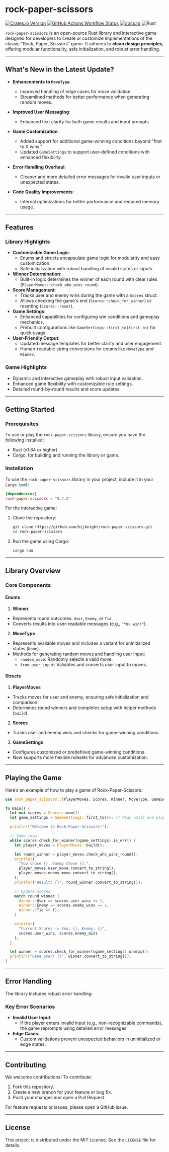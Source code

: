 # rock-paper-scissors

[![Crates.io Version](https://img.shields.io/crates/v/rock-paper-scissors)](https://crates.io/crates/rock-paper-scissors)
[![GitHub Actions Workflow Status](https://img.shields.io/github/actions/workflow/status/hijknight/rock-paper-scissors/rust.yml)](https://github.com/hijknight/rock-paper-scissors/actions)
[![docs.rs](https://img.shields.io/docsrs/rock-paper-scissors)](https://docs.rs/rock-paper-scissors/0.4.2/rock_paper_scissors/)
![Rust](https://img.shields.io/badge/rust-1.84.1-blue)

`rock-paper-scissors` is an open-source Rust library and interactive game designed for developers to create or customize implementations of the classic "Rock, Paper, Scissors" game. It adheres to **clean design principles**, offering modular functionality, safe initialization, and robust error handling.

---

## What's New in the Latest Update?

- **Enhancements to `MoveType`**:
  - Improved handling of edge cases for move validation.
  - Streamlined methods for better performance when generating random moves.

- **Improved User Messaging**:
  - Enhanced text clarity for both game results and input prompts.

- **Game Customization**:
  - Added support for additional game-winning conditions beyond "first to X wins."
  - Updated `GameSettings` to support user-defined conditions with enhanced flexibility.

- **Error Handling Overhaul**:
  - Cleaner and more detailed error messages for invalid user inputs or unexpected states.

- **Code Quality Improvements**:
  - Internal optimizations for better performance and reduced memory usage.

---

## Features

### Library Highlights
- **Customizable Game Logic**:
  - Enums and structs encapsulate game logic for modularity and easy customization.
  - Safe initialization with robust handling of invalid states or inputs.
- **Winner Determination**:
  - Built-in logic determines the winner of each round with clear rules (`PlayerMoves::check_who_wins_round`).
- **Score Management**:
  - Tracks user and enemy wins during the game with a `Scores` struct.
  - Allows checking the game's end (`Scores::check_for_winner`) or resetting (`Scores::reset`).
- **Game Settings**:
  - Enhanced capabilities for configuring win conditions and gameplay mechanics.
  - Prebuilt configurations like `GameSettings::first_to(first_to)` for quick usage.
- **User-Friendly Output**:
  - Updated message templates for better clarity and user engagement.
  - Human-readable string conversions for enums like `MoveType` and `Winner`.

### Game Highlights
- Dynamic and interactive gameplay with robust input validation.
- Enhanced game flexibility with customizable rule settings.
- Detailed round-by-round results and score updates.

---

## Getting Started

### Prerequisites

To use or play the `rock-paper-scissors` library, ensure you have the following installed:

- Rust (v1.84 or higher)
- Cargo, for building and running the library or game.

### Installation

To use the `rock-paper-scissors` library in your project, include it in your `Cargo.toml`:

```toml
[dependencies]
rock-paper-scissors = "0.4.2"
```

For the interactive game:

1. Clone the repository:
   ```bash
   git clone https://github.com/hijknight/rock-paper-scissors.git
   cd rock-paper-scissors
   ```
2. Run the game using Cargo:
   ```bash
   cargo run
   ```

---

## Library Overview

### Core Components

#### **Enums**

1. **Winner**
  - Represents round outcomes: `User`, `Enemy`, or `Tie`.
  - Converts results into user-readable messages (e.g., `"You win!"`).

2. **MoveType**
  - Represents available moves and includes a variant for uninitialized states (`None`).
  - Methods for generating random moves and handling user input:
    - `random_move`: Randomly selects a valid move.
    - `from_user_input`: Validates and converts user input to moves.

#### **Structs**

1. **PlayerMoves**
  - Tracks moves for user and enemy, ensuring safe initialization and comparison.
  - Determines round winners and completes setup with helper methods (`build`).

2. **Scores**
  - Tracks user and enemy wins and checks for game-winning conditions.

3. **GameSettings**
  - Configures customized or predefined game-winning conditions.
  - Now supports more flexible rulesets for advanced customization.

---

## Playing the Game

Here’s an example of how to play a game of Rock-Paper-Scissors:

```rust
use rock_paper_scissors::{PlayerMoves, Scores, Winner, MoveType, GameSettings};

fn main() {
  let mut scores = Scores::new();
  let game_settings = GameSettings::first_to(5); // Play until one player wins 5 rounds.

  println!("Welcome to Rock-Paper-Scissors!");

  // Game loop
  while scores.check_for_winner(&game_settings).is_err() {
    let player_moves = PlayerMoves::build();

    let round_winner = player_moves.check_who_wins_round();
    println!(
      "You chose {}. Enemy chose {}.",
      player_moves.user_move.convert_to_string(),
      player_moves.enemy_move.convert_to_string(),
    );
    println!("Result: {}", round_winner.convert_to_string());

    // Update scores
    match round_winner {
      Winner::User => scores.user_wins += 1,
      Winner::Enemy => scores.enemy_wins += 1,
      Winner::Tie => (),
    }

    println!(
      "Current Scores -> You: {}, Enemy: {}",
      scores.user_wins, scores.enemy_wins
    );
  }

  let winner = scores.check_for_winner(&game_settings).unwrap();
  println!("Game over! {}", winner.convert_to_string());
}
```

---

## Error Handling

The library includes robust error handling:

### Key Error Scenarios
- **Invalid User Input**:
  - If the player enters invalid input (e.g., non-recognizable commands), the game reprompts using detailed error messages.
- **Edge Cases**:
  - Custom validations prevent unexpected behaviors in uninitialized or edge states.

---

## Contributing

We welcome contributions! To contribute:

1. Fork this repository.
2. Create a new branch for your feature or bug fix.
3. Push your changes and open a Pull Request.

For feature requests or issues, please open a GitHub issue.

---

## License

This project is distributed under the MIT License. See the `LICENSE` file for details.